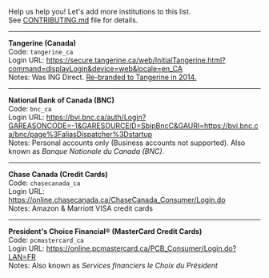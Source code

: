 
Help us help you! Let's add more institutions to this list.  
See [CONTRIBUTING.md](https://github.com/gboudreau/easymalt-local/blob/master/CONTRIBUTING.md) file for details.

***

**Tangerine (Canada)**  
Code: `tangerine_ca`  
Login URL: https://secure.tangerine.ca/web/InitialTangerine.html?command=displayLogin&device=web&locale=en_CA  
Notes: Was ING Direct. [Re-branded to Tangerine in 2014.](https://en.wikipedia.org/wiki/Tangerine_Bank)

***

**National Bank of Canada (BNC)**  
Code: `bnc_ca`  
Login URL: https://bvi.bnc.ca/auth/Login?GAREASONCODE=-1&GARESOURCEID=SbipBncC&GAURI=https://bvi.bnc.ca/bnc/page%3FaliasDispatcher%3Dstartup  
Notes: Personal accounts only (Business accounts not supported). Also known as _Banque Nationale du Canada (BNC)_.

***

**Chase Canada (Credit Cards)**  
Code: `chasecanada_ca`  
Login URL: https://online.chasecanada.ca/ChaseCanada_Consumer/Login.do  
Notes: Amazon & Marriott VISA credit cards

***

**President's Choice Financial® (MasterCard Credit Cards)**  
Code: `pcmastercard_ca`  
Login URL: https://online.pcmastercard.ca/PCB_Consumer/Login.do?LAN=FR  
Notes: Also known as _Services financiers le Choix du Président_

